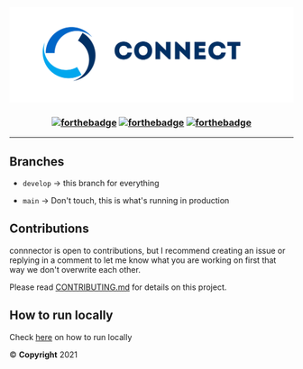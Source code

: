 <p align="center">
<img  src="./banner.png" />
</p>
</p></a>

<h3 align="center">

[![forthebadge](https://forthebadge.com/images/badges/built-with-love.svg)](https://forthebadge.com) [![forthebadge](https://forthebadge.com/images/badges/for-you.svg)](https://forthebadge.com) [![forthebadge](https://forthebadge.com/images/badges/powered-by-coffee.svg)](https://forthebadge.com)

</h3>

---

## Branches

- `develop` &#8594; this branch for everything

- `main` &#8594; Don't touch, this is what's running in production

## Contributions

connnector is open to contributions, but I recommend creating an issue or replying in a comment to let me know what you are working on first that way we don't overwrite each other.

Please read [CONTRIBUTING.md](https://github.com/jasbirrajrana/connnector-api/blob/main/CONTRIBUTING.md) for details on this project.

## How to run locally

Check <a href="https://github.com/jasbirrajrana/connnector-api/blob/main/CONTRIBUTING.md">here</a> on how to run locally</a>

&#xa9; **Copyright** 2021
